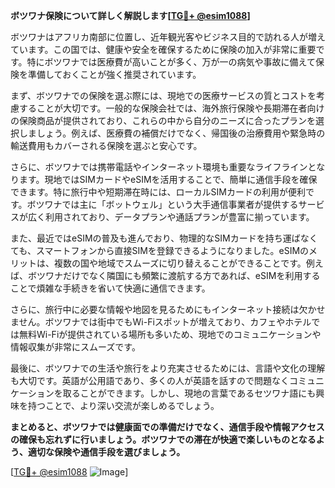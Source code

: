 **ボツワナ保険について詳しく解説します[[TG💪+ @esim1088](https://t.me/s/esim1088)]**

ボツワナはアフリカ南部に位置し、近年観光客やビジネス目的で訪れる人が増えています。この国では、健康や安全を確保するために保険の加入が非常に重要です。特にボツワナでは医療費が高いことが多く、万が一の病気や事故に備えて保険を準備しておくことが強く推奨されています。

まず、ボツワナでの保険を選ぶ際には、現地での医療サービスの質とコストを考慮することが大切です。一般的な保険会社では、海外旅行保険や長期滞在者向けの保険商品が提供されており、これらの中から自分のニーズに合ったプランを選択しましょう。例えば、医療費の補償だけでなく、帰国後の治療費用や緊急時の輸送費用もカバーされる保険を選ぶと安心です。

さらに、ボツワナでは携帯電話やインターネット環境も重要なライフラインとなります。現地ではSIMカードやeSIMを活用することで、簡単に通信手段を確保できます。特に旅行中や短期滞在時には、ローカルSIMカードの利用が便利です。ボツワナでは主に「ボットウェル」という大手通信事業者が提供するサービスが広く利用されており、データプランや通話プランが豊富に揃っています。

また、最近ではeSIMの普及も進んでおり、物理的なSIMカードを持ち運ばなくても、スマートフォンから直接SIMを登録できるようになりました。eSIMのメリットは、複数の国や地域でスムーズに切り替えることができることです。例えば、ボツワナだけでなく隣国にも頻繁に渡航する方であれば、eSIMを利用することで煩雑な手続きを省いて快適に通信できます。

さらに、旅行中に必要な情報や地図を見るためにもインターネット接続は欠かせません。ボツワナでは街中でもWi-Fiスポットが増えており、カフェやホテルでは無料Wi-Fiが提供されている場所も多いため、現地でのコミュニケーションや情報収集が非常にスムーズです。

最後に、ボツワナでの生活や旅行をより充実させるためには、言語や文化の理解も大切です。英語が公用語であり、多くの人が英語を話すので問題なくコミュニケーションを取ることができます。しかし、現地の言葉であるセツワナ語にも興味を持つことで、より深い交流が楽しめるでしょう。

**まとめると、ボツワナでは健康面での準備だけでなく、通信手段や情報アクセスの確保も忘れずに行いましょう。ボツワナでの滞在が快適で楽しいものとなるよう、適切な保険や通信手段を選びましょう。**

[[TG💪+ @esim1088](https://t.me/s/esim1088) ![Image](https://i.postimg.cc/Y0z9fWf4/image.png)]